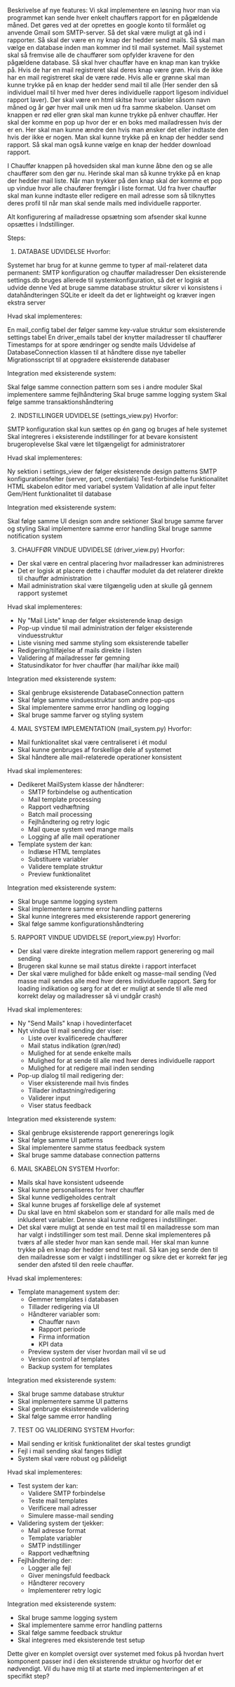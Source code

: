 Beskrivelse af nye features:
Vi skal implementere en løsning hvor man via programmet kan sende hver enkelt chaufførs rapport for en pågældende måned. Det gøres ved at der oprettes en google konto til formålet og anvende Gmail som SMTP-server. Så det skal være muligt at gå ind i rapporter. Så skal der være en ny knap der hedder send mails. Så skal man vælge en database inden man kommer ind til mail systemet. Mail systemet skal så fremvise alle de chauffører som opfylder kravene for den pågældene database. Så skal hver chauffør have en knap man kan trykke på. Hvis de har en mail registreret skal deres knap være grøn. Hvis de ikke har en mail registreret skal de være røde. Hvis alle er grønne skal man kunne trykke på en knap der hedder send mail til alle (Her sender den så individuel mail til hver med hver deres individuelle rapport ligesom individuel rapport laver). Der skal være en html skitse hvor variabler såsom navn måned og år gør hver mail unik men ud fra samme skabelon. Uanset om knappen er rød eller grøn skal man kunne trykke på enhver chauffør. Her skal der komme en pop up hvor der er en boks med mailadressen hvis der er en. Her skal man kunne ændre den hvis man ønsker det eller indtaste den hvis der ikke er nogen. Man skal kunne trykke på en knap der hedder send rapport. Så skal man også kunne vælge en knap der hedder download rapport. 

I Chauffør knappen på hovedsiden skal man kunne åbne den og se alle chauffører som den gør nu. Herinde skal man så kunne trykke på en knap der hedder mail liste. Når man trykker på den knap skal der komme et pop up vindue hvor alle chaufører fremgår i liste format. Ud fra hver chauffør skal man kunne indtaste eller redigere en mail adresse som så tilknyttes deres profil til når man skal sende mails med individuelle rapporter.

Alt konfigurering af mailadresse opsætning som afsender skal kunne opsættes i Indstillinger.


Steps:
1. DATABASE UDVIDELSE
Hvorfor:


Systemet har brug for at kunne gemme to typer af mail-relateret data permanent: SMTP konfiguration og chauffør mailadresser
Den eksisterende settings.db bruges allerede til systemkonfiguration, så det er logisk at udvide denne
Ved at bruge samme database struktur sikrer vi konsistens i datahåndteringen
SQLite er ideelt da det er lightweight og kræver ingen ekstra server

Hvad skal implementeres:

En mail_config tabel der følger samme key-value struktur som eksisterende settings tabel
En driver_emails tabel der knytter mailadresser til chauffører
Timestamps for at spore ændringer og sendte mails
Udvidelse af DatabaseConnection klassen til at håndtere disse nye tabeller
Migrationsscript til at opgradere eksisterende databaser

Integration med eksisterende system:

Skal følge samme connection pattern som ses i andre moduler
Skal implementere samme fejlhåndtering
Skal bruge samme logging system
Skal følge samme transaktionshåndtering

2. INDSTILLINGER UDVIDELSE (settings_view.py)
Hvorfor:


SMTP konfiguration skal kun sættes op én gang og bruges af hele systemet
Skal integreres i eksisterende indstillinger for at bevare konsistent brugeroplevelse
Skal være let tilgængeligt for administratorer

Hvad skal implementeres:

Ny sektion i settings_view der følger eksisterende design patterns
SMTP konfigurationsfelter (server, port, credentials)
Test-forbindelse funktionalitet
HTML skabelon editor med variabel system
Validation af alle input felter
Gem/Hent funktionalitet til database

Integration med eksisterende system:

Skal følge samme UI design som andre sektioner
Skal bruge samme farver og styling
Skal implementere samme error handling
Skal bruge samme notification system

3. CHAUFFØR VINDUE UDVIDELSE (driver_view.py)
Hvorfor:
- Der skal være en central placering hvor mailadresser kan administreres
- Det er logisk at placere dette i chauffør modulet da det relaterer direkte til chauffør administration
- Mail administration skal være tilgængelig uden at skulle gå gennem rapport systemet

Hvad skal implementeres:
- Ny "Mail Liste" knap der følger eksisterende knap design
- Pop-up vindue til mail administration der følger eksisterende vinduesstruktur
- Liste visning med samme styling som eksisterende tabeller
- Redigering/tilføjelse af mails direkte i listen
- Validering af mailadresser før gemning
- Statusindikator for hver chauffør (har mail/har ikke mail)

Integration med eksisterende system:
- Skal genbruge eksisterende DatabaseConnection pattern
- Skal følge samme vinduesstruktur som andre pop-ups
- Skal implementere samme error handling og logging
- Skal bruge samme farver og styling system

4. MAIL SYSTEM IMPLEMENTATION (mail_system.py)
Hvorfor:
- Mail funktionalitet skal være centraliseret i ét modul
- Skal kunne genbruges af forskellige dele af systemet
- Skal håndtere alle mail-relaterede operationer konsistent

Hvad skal implementeres:
- Dedikeret MailSystem klasse der håndterer:
  * SMTP forbindelse og authentication
  * Mail template processing
  * Rapport vedhæftning
  * Batch mail processing
  * Fejlhåndtering og retry logic
  * Mail queue system ved mange mails
  * Logging af alle mail operationer
- Template system der kan:
  * Indlæse HTML templates
  * Substituere variabler
  * Validere template struktur
  * Preview funktionalitet

Integration med eksisterende system:
- Skal bruge samme logging system
- Skal implementere samme error handling patterns
- Skal kunne integreres med eksisterende rapport generering
- Skal følge samme konfigurationshåndtering

5. RAPPORT VINDUE UDVIDELSE (report_view.py)
Hvorfor:
- Der skal være direkte integration mellem rapport generering og mail sending
- Brugeren skal kunne se mail status direkte i rapport interfacet
- Der skal være mulighed for både enkelt og masse-mail sending (Ved masse mail sendes alle med hver deres individuelle rapport. Sørg for loading indikation og sørg for at det er muligt at sende til alle med korrekt delay og mailadresser så vi undgår crash)

Hvad skal implementeres:
- Ny "Send Mails" knap i hovedinterfacet
- Nyt vindue til mail sending der viser:
  * Liste over kvalificerede chauffører
  * Mail status indikation (grøn/rød)
  * Mulighed for at sende enkelte mails
  * Mulighed for at sende til alle med hver deres individuelle rapport
  * Mulighed for at redigere mail inden sending
- Pop-up dialog til mail redigering der:
  * Viser eksisterende mail hvis findes
  * Tillader indtastning/redigering
  * Validerer input
  * Viser status feedback

Integration med eksisterende system:
- Skal genbruge eksisterende rapport genererings logik
- Skal følge samme UI patterns
- Skal implementere samme status feedback system
- Skal bruge samme database connection patterns

6. MAIL SKABELON SYSTEM
Hvorfor:
- Mails skal have konsistent udseende
- Skal kunne personaliseres for hver chauffør
- Skal kunne vedligeholdes centralt
- Skal kunne bruges af forskellige dele af systemet
- Du skal lave en html skabelon som er standard for alle mails med de inkluderet variabler. Denne skal kunne redigeres i indstillinger.
- Det skal være muligt at sende en test mail til en mailadresse som man har valgt i indstillinger som test mail. Denne skal implementeres på tværs af alle steder hvor man kan sende mail. Her skal man kunne trykke på en knap der hedder send test mail. Så kan jeg sende den til den mailadresse som er valgt i indstillinger og sikre det er korrekt før jeg sender den afsted til den reele chauffør.

Hvad skal implementeres:
- Template management system der:
  * Gemmer templates i databasen
  * Tillader redigering via UI
  * Håndterer variabler som:
    - Chauffør navn
    - Rapport periode
    - Firma information
    - KPI data
  * Preview system der viser hvordan mail vil se ud
  * Version control af templates
  * Backup system for templates

Integration med eksisterende system:
- Skal bruge samme database struktur
- Skal implementere samme UI patterns
- Skal genbruge eksisterende validering
- Skal følge samme error handling

7. TEST OG VALIDERING SYSTEM
Hvorfor:
- Mail sending er kritisk funktionalitet der skal testes grundigt
- Fejl i mail sending skal fanges tidligt
- System skal være robust og pålideligt

Hvad skal implementeres:
- Test system der kan:
  * Validere SMTP forbindelse
  * Teste mail templates
  * Verificere mail adresser
  * Simulere masse-mail sending
- Validering system der tjekker:
  * Mail adresse format
  * Template variabler
  * SMTP indstillinger
  * Rapport vedhæftning
- Fejlhåndtering der:
  * Logger alle fejl
  * Giver meningsfuld feedback
  * Håndterer recovery
  * Implementerer retry logic

Integration med eksisterende system:
- Skal bruge samme logging system
- Skal implementere samme error handling patterns
- Skal følge samme feedback struktur
- Skal integreres med eksisterende test setup

Dette giver en komplet oversigt over systemet med fokus på hvordan hvert komponent passer ind i den eksisterende struktur og hvorfor det er nødvendigt. Vil du have mig til at starte med implementeringen af et specifikt step?